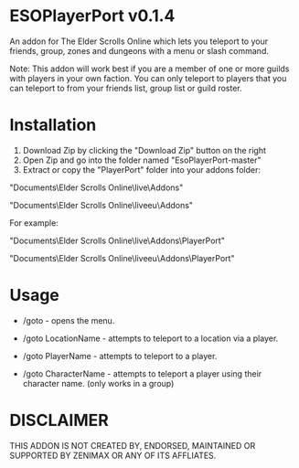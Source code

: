 ESOPlayerPort v0.1.4
=============

An addon for The Elder Scrolls Online which lets you teleport to your friends, group, zones and dungeons with a menu or slash command. 

Note: This addon will work best if you are a member of one or more guilds with players in your own faction. You can only teleport to players that you can teleport to from your friends list, group list or guild roster.

Installation
=============
1. Download Zip by clicking the "Download Zip" button on the right
2. Open Zip and go into the folder named "EsoPlayerPort-master"
3. Extract or copy the "PlayerPort" folder into your addons folder:


"Documents\Elder Scrolls Online\live\Addons"

"Documents\Elder Scrolls Online\liveeu\Addons"

For example:

"Documents\Elder Scrolls Online\live\Addons\PlayerPort"

"Documents\Elder Scrolls Online\liveeu\Addons\PlayerPort"


Usage
=============

* /goto - opens the menu.

* /goto LocationName - attempts to teleport to a location via a player.

* /goto PlayerName - attempts to teleport to a player.

* /goto CharacterName - attempts to teleport a player using their character name. (only works in a group)

DISCLAIMER
=============
THIS ADDON IS NOT CREATED BY, ENDORSED, MAINTAINED OR SUPPORTED BY ZENIMAX OR ANY OF ITS AFFLIATES.